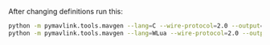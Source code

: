 After changing definitions run this:

```bash
python -m pymavlink.tools.mavgen --lang=C --wire-protocol=2.0 --output=src/mavlink/v2.0 message_definitions/v1.0/altamus.xml
python -m pymavlink.tools.mavgen --lang=WLua --wire-protocol=2.0 --output=src/mavlink/altamus_mavlink message_definitions/v1.0/altamus.xml
```